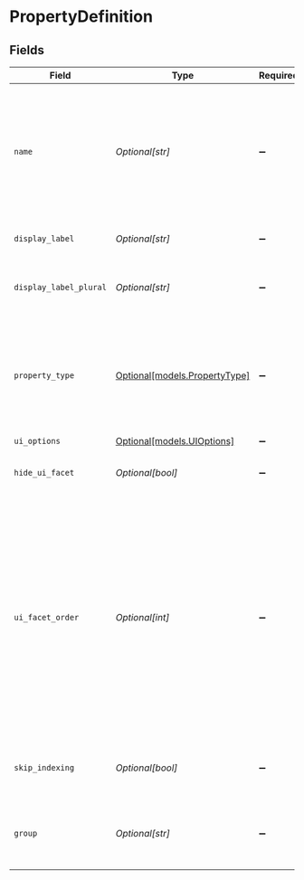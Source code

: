 # PropertyDefinition


## Fields

| Field                                                                                                                                                                                                                                                                                                                                | Type                                                                                                                                                                                                                                                                                                                                 | Required                                                                                                                                                                                                                                                                                                                             | Description                                                                                                                                                                                                                                                                                                                          |
| ------------------------------------------------------------------------------------------------------------------------------------------------------------------------------------------------------------------------------------------------------------------------------------------------------------------------------------ | ------------------------------------------------------------------------------------------------------------------------------------------------------------------------------------------------------------------------------------------------------------------------------------------------------------------------------------ | ------------------------------------------------------------------------------------------------------------------------------------------------------------------------------------------------------------------------------------------------------------------------------------------------------------------------------------ | ------------------------------------------------------------------------------------------------------------------------------------------------------------------------------------------------------------------------------------------------------------------------------------------------------------------------------------ |
| `name`                                                                                                                                                                                                                                                                                                                               | *Optional[str]*                                                                                                                                                                                                                                                                                                                      | :heavy_minus_sign:                                                                                                                                                                                                                                                                                                                   | The name of the property in the `DocumentMetadata` (e.g. 'createTime', 'updateTime', 'author', 'container'). In the future, this will support custom properties too.                                                                                                                                                                 |
| `display_label`                                                                                                                                                                                                                                                                                                                      | *Optional[str]*                                                                                                                                                                                                                                                                                                                      | :heavy_minus_sign:                                                                                                                                                                                                                                                                                                                   | The user friendly label for the property.                                                                                                                                                                                                                                                                                            |
| `display_label_plural`                                                                                                                                                                                                                                                                                                               | *Optional[str]*                                                                                                                                                                                                                                                                                                                      | :heavy_minus_sign:                                                                                                                                                                                                                                                                                                                   | The user friendly label for the property that will be used if a plural context.                                                                                                                                                                                                                                                      |
| `property_type`                                                                                                                                                                                                                                                                                                                      | [Optional[models.PropertyType]](../models/propertytype.md)                                                                                                                                                                                                                                                                           | :heavy_minus_sign:                                                                                                                                                                                                                                                                                                                   | The type of custom property - this governs the search and faceting behavior. Note that MULTIPICKLIST is not yet supported.                                                                                                                                                                                                           |
| `ui_options`                                                                                                                                                                                                                                                                                                                         | [Optional[models.UIOptions]](../models/uioptions.md)                                                                                                                                                                                                                                                                                 | :heavy_minus_sign:                                                                                                                                                                                                                                                                                                                   | N/A                                                                                                                                                                                                                                                                                                                                  |
| `hide_ui_facet`                                                                                                                                                                                                                                                                                                                      | *Optional[bool]*                                                                                                                                                                                                                                                                                                                     | :heavy_minus_sign:                                                                                                                                                                                                                                                                                                                   | If true then the property will not show up as a facet in the UI.                                                                                                                                                                                                                                                                     |
| `ui_facet_order`                                                                                                                                                                                                                                                                                                                     | *Optional[int]*                                                                                                                                                                                                                                                                                                                      | :heavy_minus_sign:                                                                                                                                                                                                                                                                                                                   | Will be used to set the order of facets in the UI, if present. If set for one facet, must be set for all non-hidden UI facets. Must take on an integer value from 1 (shown at the top) to N (shown last), where N is the number of non-hidden UI facets. These facets will be ordered below the built-in "Type" and "Tag" operators. |
| `skip_indexing`                                                                                                                                                                                                                                                                                                                      | *Optional[bool]*                                                                                                                                                                                                                                                                                                                     | :heavy_minus_sign:                                                                                                                                                                                                                                                                                                                   | If true then the property will not be indexed for retrieval and ranking.                                                                                                                                                                                                                                                             |
| `group`                                                                                                                                                                                                                                                                                                                              | *Optional[str]*                                                                                                                                                                                                                                                                                                                      | :heavy_minus_sign:                                                                                                                                                                                                                                                                                                                   | The unique identifier of the `PropertyGroup` to which this property belongs.                                                                                                                                                                                                                                                         |